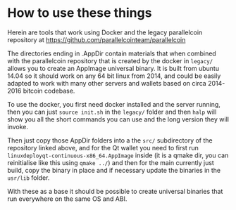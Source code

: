 # How to use these things

Herein are tools that work using Docker and the legacy parallelcoin repository at https://github.com/parallelcointeam/parallelcoin

The directories ending in .AppDir contain materials that when combined with the parallelcoin repository that is created by the docker in `legacy/` allows you to create an AppImage universal binary. It is built from ubuntu 14.04 so it should work on any 64 bit linux from 2014, and could be easily adapted to work with many other servers and wallets based on circa 2014-2016 bitcoin codebase.

To use the docker, you first need docker installed and the server running, then you can just `source init.sh` in the `legacy/` folder and then `halp` will show you all the short commands you can use and the long version they will invoke.

Then just copy those AppDir folders into a the `src/` subdirectory of the repository linked above, and for the Qt wallet you need to first run `linuxdeployqt-continuous-x86_64.AppImage` inside (it is a qmake dir, you can reinitialise like this using `qmake ../`) and then for the main currently just build, copy the binary in place and if necessary update the binaries in the `usr/lib` folder.

With these as a base it should be possible to create universal binaries that run everywhere on the same OS and ABI.